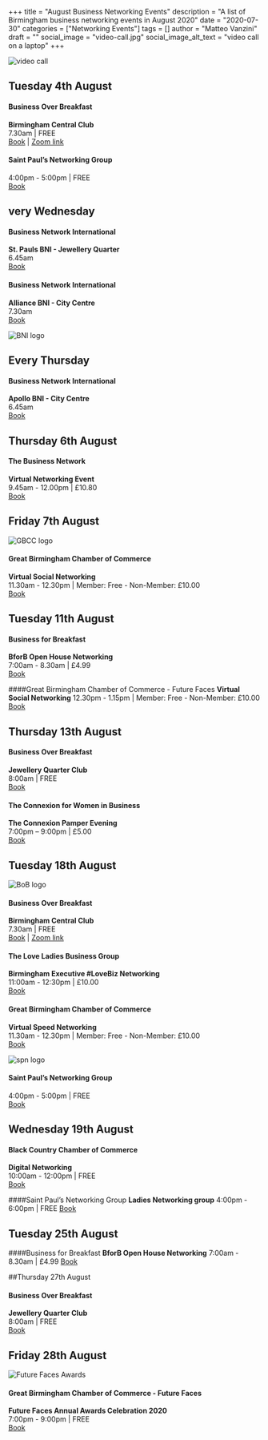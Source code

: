 +++
title = "August Business Networking Events"
description = "A list of Birmingham business networking events in August 2020"
date = "2020-07-30"
categories = ["Networking Events"]
tags = []
author = "Matteo Vanzini"
draft = ""
social_image = "video-call.jpg"
social_image_alt_text = "video call on a laptop"
+++

![video call](video-call.jpg)

## Tuesday 4th August 

#### Business Over Breakfast   
**Birmingham Central Club**   
7.30am | FREE   
[Book](https://www.bobclubs.com/Club/Birmingham-Central) | [Zoom link](https://zoom.us/j/198666445?pwd=ZXNVZG03cnFMZGRpSXFaSEpibyttdz09) 

#### Saint Paul’s Networking Group   
4:00pm - 5:00pm | FREE   
[Book](https://www.eventbrite.co.uk/e/saint-pauls-networking-group-virtual-tickets-113608437896?aff=ebdssbonlinesearch)  

## very Wednesday  

#### Business Network International   
**St. Pauls BNI - Jewellery Quarter**   
6.45am    
[Book](https://bnibirmingham.com/en-GB/chapterdetail?chapterId=ihp40jiN0bxPsf%2BW5FkEMA%3D%3D&name=St.%20Pauls%20BNI%20%28Birmingham%29)  

#### Business Network International   
**Alliance BNI - City Centre**   
7.30am   
[Book](https://bnibirmingham.com/en-GB/chapterdetail?chapterId=9FHyDLkIsvccnW%2FfnnSaeQ%3D%3D&name=Alliance%20BNI%20%28Birmingham%29)  

![BNI logo](BNI-logo.png)

## Every Thursday  

#### Business Network International   
**Apollo BNI - City Centre**  
6.45am   
[Book](https://bnibirmingham.com/en-GB/chapterdetail?chapterId=wauM0ccLzZ9iCAqJiq1AXw%3D%3D&name=Apollo%20BNI%20%28Birmingham%29)  

## Thursday 6th August  

#### The Business Network    
**Virtual Networking Event**   
9.45am - 12.00pm | £10.80   
[Book](https://www.business-network-birmingham.co.uk/book_events.php)  
  
## Friday 7th August  

![GBCC logo](GBCC-logo.png)  

#### Great Birmingham Chamber of Commerce   
**Virtual Social Networking**   
11.30am - 12.30pm | Member: Free - Non-Member: £10.00   
[Book](https://www.greaterbirminghamchambers.com/networking-events/events-calendar/listing/virtual-social-networking-200807/details)  

## Tuesday 11th August  

#### Business for Breakfast   
**BforB Open House Networking**   
7:00am - 8.30am | £4.99  
[Book](https://www.eventbrite.co.uk/e/bforb-open-house-networking-tickets-113088027334?aff=ebdssbonlinesearch)  

####Great Birmingham Chamber of Commerce - Future Faces
**Virtual Social Networking**
12.30pm - 1.15pm | Member: Free - Non-Member: £10.00
[Book](https://www.greaterbirminghamchambers.com/networking-events/events-calendar/listing/virtual-social-networking-200811/details)

## Thursday 13th August  

#### Business Over Breakfast   
**Jewellery Quarter Club**   
8:00am | FREE   
[Book](https://www.bobclubs.com/Club/Birmingham-Jewellery-Qtr)   

#### The Connexion for Women in Business   
**The Connexion Pamper Evening**   
7:00pm – 9:00pm | £5.00   
[Book](https://www.eventbrite.co.uk/e/the-connexion-pamper-evening-tickets-111700390876?aff=ebdssbonlinesearch)  
  
## Tuesday 18th August 

![BoB logo](BoB-logo.png)  

#### Business Over Breakfast    
**Birmingham Central Club**   
7.30am | FREE   
[Book](https://www.bobclubs.com/Club/Birmingham-Central) | [Zoom link](https://zoom.us/j/198666445?pwd=ZXNVZG03cnFMZGRpSXFaSEpibyttdz09)   

#### The Love Ladies Business Group  
**Birmingham Executive #LoveBiz Networking**   
11:00am - 12:30pm | £10.00   
[Book](https://www.eventbrite.co.uk/e/birmingham-executive-lovebiz-networking-online-event-tickets-106059663308?aff=ebdssbonlinesearch)  

#### Great Birmingham Chamber of Commerce  
**Virtual Speed Networking**   
11.30am - 12.30pm | Member: Free - Non-Member: £10.00   
[Book](https://www.greaterbirminghamchambers.com/networking-events/events-calendar/listing/virtual-speed-networking-200818/details)   

![spn logo](spn.jpg)

#### Saint Paul’s Networking Group   
4:00pm - 5:00pm | FREE   
[Book](https://www.eventbrite.co.uk/e/saint-pauls-networking-group-virtual-tickets-113608684634?aff=ebdssbonlinesearch)   

## Wednesday 19th August  

#### Black Country Chamber of Commerce   
**Digital Networking**   
10:00am - 12:00pm | FREE   
[Book](https://www.blackcountrychamber.co.uk/events/19082020/third-week-wednesday-digital-networking/)

####Saint Paul’s Networking Group 
**Ladies Networking group**
4:00pm - 6:00pm | FREE
[Book](https://www.eventbrite.co.uk/e/spn-ladies-networking-group-tickets-113609021642?aff=ebdssbonlinesearch)  

## Tuesday 25th August  

####Business for Breakfast
**BforB Open House Networking** 
7:00am - 8.30am | £4.99
[Book](https://www.eventbrite.co.uk/e/bforb-open-house-networking-tickets-113088027334?aff=ebdssbonlinesearch)

##Thursday 27th August 

#### Business Over Breakfast   
**Jewellery Quarter Club**   
8:00am | FREE    
[Book](https://www.bobclubs.com/Club/Birmingham-Jewellery-Qtr)  

## Friday 28th August 

![Future Faces Awards](future-faces.jpg)  

#### Great Birmingham Chamber of Commerce - Future Faces   
**Future Faces Annual Awards Celebration 2020**   
7:00pm - 9:00pm | FREE   
[Book](https://www.greaterbirminghamchambers.com/networking-events/events-calendar/listing/future-faces-annual-awards-celebration-2020/details)   
